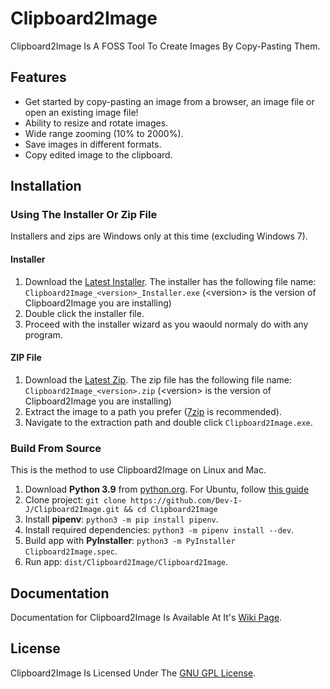 # Clipboard2Image

Clipboard2Image Is A FOSS Tool To Create Images By Copy-Pasting Them.

## Features

* Get started by copy-pasting an image from a browser, an image file or open an existing image file!
* Ability to resize and rotate images.
* Wide range zooming (10% to 2000%).
* Save images in different formats.
* Copy edited image to the clipboard.

## Installation

### Using The Installer Or Zip File

Installers and zips are Windows only at this time (excluding Windows 7).

#### Installer

1. Download the [Latest Installer](https://github.com/Dev-I-J/Clipboard2Image/releases/latest). The installer has the following file name: `Clipboard2Image_<version>_Installer.exe` (&lt;version&gt; is the version of Clipboard2Image you are installing)
2. Double click the installer file.
3. Proceed with the installer wizard as you waould normaly do with any program.

#### ZIP File

1. Download the [Latest Zip](https://github.com/Dev-I-J/Clipboard2Image/releases/latest). The zip file has the following file name: `Clipboard2Image_<version>.zip` (&lt;version&gt; is the version of Clipboard2Image you are installing)
2. Extract the image to a path you prefer ([7zip](https://www.7-zip.org) is recommended).
3. Navigate to the extraction path and double click `Clipboard2Image.exe`.

### Build From Source

This is the method to use Clipboard2Image on Linux and Mac.

1. Download **Python 3.9** from [python.org](https://www.python.org/downloads/release/python-392/). For Ubuntu, follow [this guide](https://phoenixnap.com/kb/how-to-install-python-3-ubuntu)
2. Clone project: `git clone https://github.com/Dev-I-J/Clipboard2Image.git && cd Clipboard2Image`
3. Install **pipenv**: `python3 -m pip install pipenv`.
4. Install required dependencies: `python3 -m pipenv install --dev`.
5. Build app with **PyInstaller**: `python3 -m PyInstaller Clipboard2Image.spec`.
6. Run app: `dist/Clipboard2Image/Clipboard2Image`.

## Documentation

Documentation for Clipboard2Image Is Available At It's [Wiki Page](https://github.com/Dev-I-J/Clipboard2Image/wiki).

## License

Clipboard2Image Is Licensed Under The [GNU GPL License](https://www.gnu.org/licenses/gpl-3.0.en.html).

